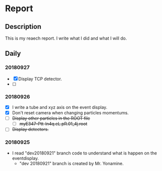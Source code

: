 # Report

## Description

This is my reaech report. I write what I did and what I will do.

## Daily

### 20180927
- [x] Display TCP detector.
- [ ] 

### 20180926
- [x] I write a tube and xyz axis on the event display.
- [x] Don't reset camera when changing particles momentums.
- [ ] ~~Display other particles in the ROOT file~~
    - [ ] ~~myE347-Ptt-ln4q.eL.pR.01_4j.root~~
- [ ] ~~Display detectors.~~
### 20180925
* I read "dev20180921" branch code to understand what is happen on the eventdisplay.
    * "dev 20180921" branch is created by Mr. Yonamine.